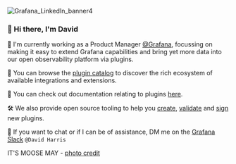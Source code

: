 ![Grafana_LinkedIn_banner4](https://user-images.githubusercontent.com/19860021/223097787-31c0b97c-f560-423c-b603-7aaf0e205ef2.png)

### 👋 Hi there, I'm David
:rocket:  I'm currently working as a Product Manager [@Grafana](https://grafana.com/), focussing on making it easy to extend Grafana capabilities and bring yet more data into our open observability platform via plugins.

:shopping_cart: You can browse the [plugin catalog](https://grafana.com/grafana/plugins/) to discover the rich ecosystem of available integrations and extensions.  

:book: You can check out documentation relating to plugins [here](https://grafana.com/docs/grafana/latest/developers/plugins/).  

:hammer_and_wrench: We also provide open source tooling to help you [create](https://github.com/grafana/plugin-tools/blob/main/packages/create-plugin/README.md), [validate](https://github.com/grafana/plugin-validator/) and [sign](https://github.com/grafana/plugin-tools/blob/main/packages/sign-plugin/README.md) new plugins.  

:speech_balloon: If you want to chat or if I can be of assistance, DM me on the [Grafana Slack](https://slack.grafana.com/) `@David Harris`

IT'S MOOSE MAY - [photo credit](https://www.flickr.com/photos/144302732@N07/28257079788)


<!--
**sympatheticmoose/sympatheticmoose** is a ✨ _special_ ✨ repository because its `README.md` (this file) appears on your GitHub profile.

Here are some ideas to get you started:

- 🔭 I’m currently working on ...
- 🌱 I’m currently learning ...
- 👯 I’m looking to collaborate on ...
- 🤔 I’m looking for help with ...
- 💬 Ask me about ...
- 📫 How to reach me: ...
- 😄 Pronouns: ...
- ⚡ Fun fact: ...
-->
